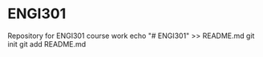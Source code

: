 # ENGI301
Repository for ENGI301 course work
echo "# ENGI301" >> README.md
git init
git add README.md
